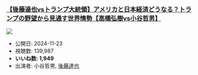 ### [【後藤達也vsトランプ大統領】アメリカと日本経済どうなる？トランプの野望から見通す世界情勢【高橋弘樹vs小谷哲男】](https://www.youtube.com/watch?v=8FGjBqOXPYw)
[![](https://img.youtube.com/vi/8FGjBqOXPYw/hqdefault.jpg)](https://www.youtube.com/watch?v=8FGjBqOXPYw)
-   公開日: 2024-11-23
-   視聴数: 139,987
-   **いいね数: 1,949**
-   出演者: 小谷哲男, [後藤達也](/rehacq_fan/people/後藤達也 "wikilink")
